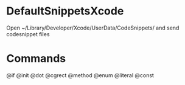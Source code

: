 # DefaultSnippetsXcode
Open ~/Library/Developer/Xcode/UserData/CodeSnippets/ and send codesnippet files

# Commands
@if
@init
@dot
@cgrect
@method
@enum
@literal
@const
